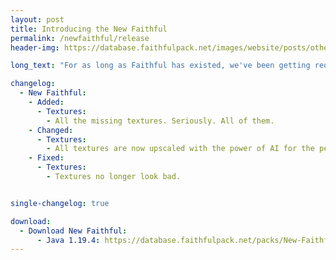 ```yaml
---
layout: post
title: Introducing the New Faithful
permalink: /newfaithful/release
header-img: https://database.faithfulpack.net/images/website/posts/other/new_faithful.jpg

long_text: "For as long as Faithful has existed, we've been getting requests for higher resolutions. 128x, 256x, 512x… While we would have loved to extend Faithful's repertoire, it was clear that we'd never be able to support resolutions higher than 64x.<br>That is, if we continued relying on human contributors.<br>Today, we're excited to announce a new era for Faithful. With the recent boom of AI technologies, we've been training our very own AI model to upscale textures for Faithful – and now's finally the time for it to see the light of day.<br>No longer is the tiring work of artists required to keep the pack updated and high-quality. AI does the work for us – quicker, better and at any resolution we want.<br>Thanks to this, Faithful will be merging all of its packs into a single high-resolution one, for the ultimate upscaled Minecraft experience. No more art style or resolution confusion – New Faithful is the one and only way forward."

changelog:
  - New Faithful:
    - Added:
      - Textures:
        - All the missing textures. Seriously. All of them.
    - Changed:
      - Textures:
        - All textures are now upscaled with the power of AI for the perfect Minecraft experience.
    - Fixed:
      - Textures:
        - Textures no longer look bad.


single-changelog: true

download:
  - Download New Faithful:
      - Java 1.19.4: https://database.faithfulpack.net/packs/New-Faithful/New%20Faithful.zip
---
```

